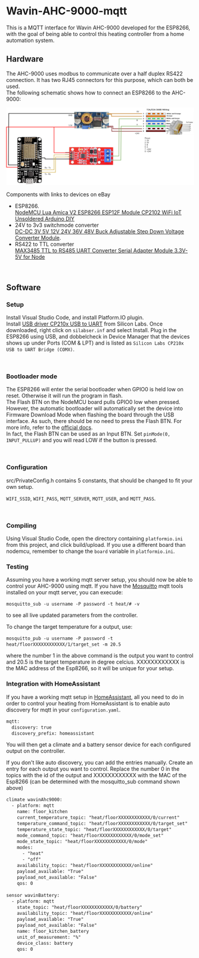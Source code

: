 # Wavin-AHC-9000-mqtt
This is a MQTT interface for Wavin AHC-9000 developed for the ESP8266, with the goal of being able to control this heating controller from a home automation system.

## Hardware
The AHC-9000 uses modbus to communicate over a half duplex RS422 connection. It has two RJ45 connectors for this purpose, which can both be used. 
<BR>
The following schematic shows how to connect an ESP8266 to the AHC-9000:
<br>

![Schematic](/electronics/schematic.png)

Components with links to devices on eBay
* ESP8266.
  <br> [NodeMCU Lua Amica V2 ESP8266 ESP12F Module CP2102 WiFi IoT Unsoldered Arduino DIY](https://www.ebay.de/itm/143790404692 )
* 24V to 3v3 switchmode converter
  <br> [DC-DC 3V 5V 12V 24V 36V 48V Buck Adjustable Step Down Voltage Converter Module](https://www.ebay.de/itm/272806096268).
* RS422 to TTL converter
  <br> [MAX3485 TTL to RS485 UART Converter Serial Adapter Module 3.3V-5V for Node](https://www.ebay.de/itm/185483701909)

<br>

## Software

### Setup
Install Visual Studio Code, and install Platform.IO plugin.
<br>
Install [USB driver CP210x USB to UART](https://www.silabs.com/developers/usb-to-uart-bridge-vcp-drivers) from Silicon Labs. Once downloaded, right click on ````silabser.inf```` and select Install. Plug in the ESP8266 using USB, and dobbelcheck in Device Manager that the devices shows up under Ports (COM & LPT) and is listed as ````Silicon Labs CP210x USB to UART Bridge (COMX)````.

<br>

### Bootloader mode
The ESP8266 will enter the serial bootloader when GPIO0 is held low on reset. Otherwise it will run the program in flash. <br>
The Flash BTN on the NodeMCU board pulls GPIO0 low when pressed. However, the automatic bootloader will automatically set the device into Firmware Download Mode when flashing the board through the USB interface. As such, there should be no need to press the Flash BTN. For more info, refer to the [official docs](https://docs.espressif.com/projects/esptool/en/latest/esp8266/advanced-topics/boot-mode-selection.html). <br>
In fact, the Flash BTN can be used as an Input BTN. Set ````pinMode(0, INPUT_PULLUP)```` and you will read LOW if the button is pressed.

<br>

### Configuration
src/PrivateConfig.h contains 5 constants, that should be changed to fit your own setup.

`WIFI_SSID`, `WIFI_PASS`, `MQTT_SERVER`, `MQTT_USER`, and `MQTT_PASS`.

<br>

### Compiling
Using Visual Studio Code, open the directory containing `platformio.ini` from this project, and click build/upload. If you use a different board than nodemcu, remember to change the `board` variable in `platformio.ini`.


### Testing
Assuming you have a working mqtt server setup, you should now be able to control your AHC-9000 using mqtt. If you have the [Mosquitto](https://mosquitto.org/) mqtt tools installed on your mqtt server, you can execude:
```
mosquitto_sub -u username -P password -t heat/# -v
```
to see all live updated parameters from the controller.

To change the target temperature for a output, use:
```
mosquitto_pub -u username -P password -t heat/floorXXXXXXXXXXXX/1/target_set -m 20.5
```
where the number 1 in the above command is the output you want to control and 20.5 is the target temperature in degree celcius. XXXXXXXXXXXX is the MAC address of the Esp8266, so it will be unique for your setup.

### Integration with HomeAssistant
If you have a working mqtt setup in [HomeAssistant](https://home-assistant.io/), all you need to do in order to control your heating from HomeAssistant is to enable auto discovery for mqtt in your `configuration.yaml`.
```
mqtt:
  discovery: true
  discovery_prefix: homeassistant
```
You will then get a climate and a battery sensor device for each configured output on the controller.

If you don't like auto discovery, you can add the entries manually. Create an entry for each output you want to control. Replace the number 0 in the topics with the id of the output and XXXXXXXXXXXX with the MAC of the Esp8266 (can be determined with the mosquitto_sub command shown above)
```
climate wavinAhc9000:
  - platform: mqtt
    name: floor_kitchen
    current_temperature_topic: "heat/floorXXXXXXXXXXXX/0/current"
    temperature_command_topic: "heat/floorXXXXXXXXXXXX/0/target_set"
    temperature_state_topic: "heat/floorXXXXXXXXXXXX/0/target"
    mode_command_topic: "heat/floorXXXXXXXXXXXX/0/mode_set"
    mode_state_topic: "heat/floorXXXXXXXXXXXX/0/mode"
    modes:
      - "heat"
      - "off"
    availability_topic: "heat/floorXXXXXXXXXXXX/online"
    payload_available: "True"
    payload_not_available: "False"
    qos: 0

sensor wavinBattery:
  - platform: mqtt
    state_topic: "heat/floorXXXXXXXXXXXX/0/battery"
    availability_topic: "heat/floorXXXXXXXXXXXX/online"
    payload_available: "True"
    payload_not_available: "False"
    name: floor_kitchen_battery
    unit_of_measurement: "%"
    device_class: battery
    qos: 0
```
